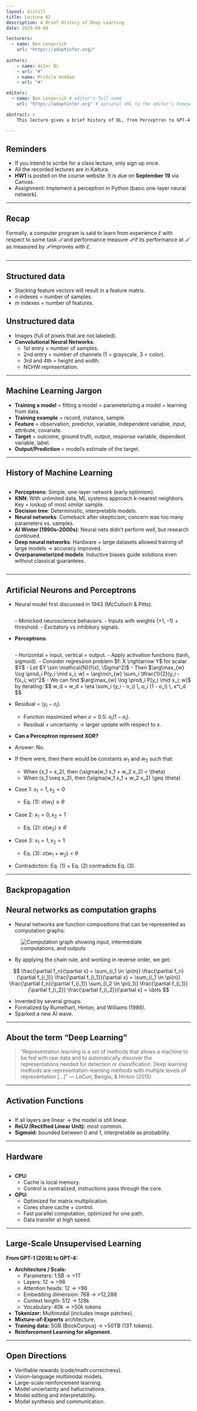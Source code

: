 ```yaml
---
layout: distill
title: Lecture 02
description: A Brief History of Deep Learning
date: 2025-09-08

lecturers:
  - name: Ben Lengerich
    url: "https://adaptinfer.org/"
    
authors:
    - name: Aster Bi
    - url: "#"
    - name: Mridula Geddam
    - url: "#"

editors:
  - name: Ben Lengerich # editor's full name
    url: "https://adaptinfer.org" # optional URL to the editor's homepage

abstract: >
    This lecture gives a brief history of DL, from Perceptron to GPT-4.

---
```



## Reminders
- If you intend to scribe for a class lecture, only sign up once.
- All the recorded lectures are in Kaltura.
- **HW1** is posted on the course website. It is due on **September 19** via Canvas.
- Assignment: Implement a perceptron in Python (basic one-layer neural network).

---

## Recap
Formally, a computer program is said to learn from experience $ℇ$ with respect to some task $𝒯$ and performance measure $𝒫$ if its performance at $𝒯$ as measured by $𝒫$ improves with $ℇ$.

<figure>
  <img src="{{ '../../assets/img/notes/lecture-02/Recap.png' }}" alt="" />
</figure>

---

## Structured data
- Stacking feature vectors will result in a feature matrix.
- $n$ indexes = number of samples.
- $m$ indexes = number of features.
## Unstructured data
- Images (full of pixels that are not labeled).
- **Convolutional Neural Networks**:
  - 1st entry = number of samples.
  - 2nd entry = number of channels (1 = grayscale, 3 = color).
  - 3rd and 4th = height and width.
  - NCHW representation.

---

## Machine Learning Jargon
- **Training a model** = fitting a model = parameterizing a model = learning from data.
- **Training example** = record, instance, sample.
- **Feature** = observation, predictor, variable, independent variable, input, attribute, covariate.
- **Target** = outcome, ground truth, output, response variable, dependent variable, label.
- **Output/Prediction** = model’s estimate of the target.

---

## History of Machine Learning

<figure>
  <img src="{{ '../../assets/img/notes/lecture-02/lec2-1.png' }}" alt="" />
</figure>

- **Perceptrons**: Simple, one-layer network (early optimism).
- **KNN**: With unlimited data, ML systems approach k-nearest neighbors. Key = lookup of most similar sample.
- **Decision tree**: Deterministic, interpretable models.
- **Neural networks**: Comeback after skepticism; concern was too many parameters vs. samples.
- **AI Winter (1990s–2000s)**: Neural nets didn’t perform well, but research continued.
- **Deep neural networks**: Hardware + large datasets allowed training of large models → accuracy improved.
- **Overparameterized models**: Inductive biases guide solutions even without classical guarantees.

<figure>
  <img src="{{ '../../assets/img/notes/lecture-02/lec2-2.png' }}" alt="" />
</figure>


---

## Artificial Neurons and Perceptrons
- Neural model first discussed in 1943 (McCulloch & Pitts).
    <figure>
        <img src="{{ '../../assets/img/notes/lecture-02/lec2-2.png' }}" alt="" />
    </figure>
  - Mimicked neuroscience behaviors.
  - Inputs with weights (+1, –1) + threshold.
  - Excitatory vs inhibitory signals.
- **Perceptrons**:
    <figure>
        <img src="{{ '../../assets/img/notes/lecture-02/lec2-3.png' }}" alt="" />
    </figure>
  - Horizontal = input, vertical = output.
  - Apply activation functions (tanh, sigmoid).
  - Consider regression problem $f: X \rightarrow Y$ for scalar $Y$
  - Let $Y \sim \mathcal{N}(f(x), \Sigma^2)$
  - Then $\arg\max_{w} \log \prod_i P(y_i \mid x_i; w) = \arg\min_{w} \sum_i \tfrac{1}{2}(y_i - f(x_i; w))^2$
    - We can find $\arg\max_{w} \log \prod_i P(y_i \mid x_i; w)$ by iterating:
      $$
      w_d = w_d + \eta \sum_i (y_i - o_i) \, o_i (1 - o_i) \, x^i_d
      $$

- Residual = $(y_i - o_i)$.
    - Function maximized when $o=0.5$: $o_i(1-o_i)$.
    - Residual + uncertainty $\to$ larger update with respect to $x$.

- **Can a Perceptron represent XOR?**
- Answer: No.
- If there were, then there would be constants $w_1$ and $w_2$ such that:
  - When \(x_1 = x_2\), then \(\sigma(w_1 x_1 + w_2 x_2) < \theta\)
  - When \(x_1 \neq x_2\), then \(\sigma(w_1 x_1 + w_2 x_2) \geq \theta\)
- Case 1: $x_1 = 1, x_2 = 0$
  - Eq. (1): $\sigma(w_1) \geq \theta$
- Case 2: $x_1 = 0, x_2 = 1$
  - Eq. (2): $\sigma(w_2) \geq \theta$
- Case 3: $x_1 = 1, x_2 = 1$
  - Eq. (3): $\sigma(w_1 + w_2) < \theta$
- Contradiction: Eq. (1) + Eq. (2) contradicts Eq. (3).


---

## Backpropagation

## Neural networks as computation graphs

- Neural networks are function compositions that can be represented as computation graphs:

<figure>
  <img src="{{ '../../assets/img/notes/lecture-02/fig-computation-graph.png' }}" alt="Computation graph showing input, intermediate computations, and outputs" />
</figure>

- By applying the chain rule, and working in reverse order, we get:

$$
\frac{\partial f_n}{\partial x}
= \sum_{i_1 \in \pi(n)} \frac{\partial f_n}{\partial f_{i_1}} \frac{\partial f_{i_1}}{\partial x}
= \sum_{i_1 \in \pi(n)} \frac{\partial f_n}{\partial f_{i_1}}
   \sum_{i_2 \in \pi(i_1)} \frac{\partial f_{i_1}}{\partial f_{i_2}} \frac{\partial f_{i_2}}{\partial x}
= \dots
$$

- Invented by several groups.
- Formalized by Rumelhart, Hinton, and Williams (1986).
- Sparked a new AI wave.
---

## About the term “Deep Learning”
> “Representation learning is a set of methods that allows a machine to be fed with raw data and to automatically discover the representations needed for detection or classification. Deep learning methods are representation-learning methods with multiple levels of representation [...]”
— LeCun, Bengio, & Hinton (2015)

---

## Activation Functions

<figure>
  <img src="{{ '../../assets/img/notes/lecture-02/lec2-7.png' }}" alt="" />
</figure>


- If all layers are linear → the model is still linear.
- **ReLU (Rectified Linear Unit):** most common.
- **Sigmoid:** bounded between 0 and 1, interpretable as probability.

---

## Hardware

<figure>
  <img src="{{ '../../assets/img/notes/lecture-02/lec2-8.png' }}" alt="" />
</figure>

- **CPU:**
  - Cache is local memory.
  - Control is centralized, instructions pass through the core.
- **GPU:**
  - Optimized for matrix multiplication.
  - Cores share cache + control.
  - Fast parallel computation, optimized for one path.
  - Data transfer at high speed.

---

## Large-Scale Unsupervised Learning
**From GPT-1 (2018) to GPT-4:**
- **Architecture / Scale:**
  - Parameters: 1.5B → >1T
  - Layers: 12 → >96
  - Attention heads: 12 → >96
  - Embedding dimension: 768 → >12,288
  - Context length: 512 → 128k
  - Vocabulary: 40k → >50k tokens
- **Tokenizer:** Multimodal (includes image patches).
- **Mixture-of-Experts** architecture.
- **Training data:** 5GB (BookCorpus) → ~50TB (13T tokens).
- **Reinforcement Learning for alignment.**

---

## Open Directions
- Verifiable rewards (code/math correctness).
- Vision-language multimodal models.
- Large-scale reinforcement learning.
- Model uncertainty and hallucinations.
- Model editing and interpretability.
- Model synthesis and communication.
